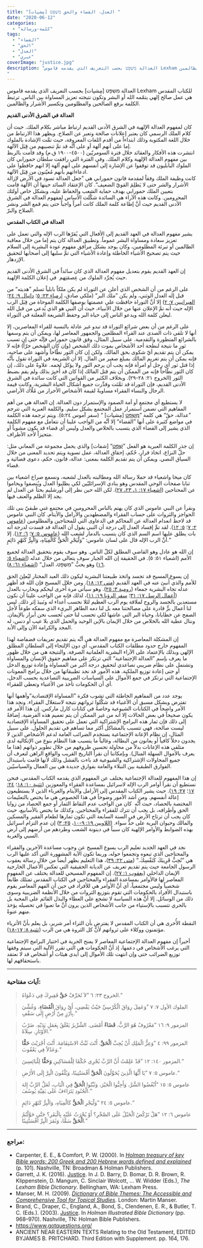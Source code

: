 ```yaml
---
title: "العدل، القضاء والحق מִשְפָּט [مِشپات] ⁩"
date: "2020-06-12"
categories:
  - "كلمة-ورسالة"
tags:
  - "القضاء"
  - "الحق"
  - "العدل"
  - "عبري"
coverImage: "justice.jpg"
description: "العدالة מִשְפָּט بحسب التعريف الذي يقدمه قاموس Lexham للكتاب المقدس هي عمل صالح إلهي يتمّمه الله أو البشر وتكون نتيجته تعزيز المساواة بين الناس. ترتبط الكلمة برفع الصالحين والمظلومين وتكسير الأشرار والظالمين.
"
---
```


العدالة מִשְפָּט \[مِشپات\] بحسب التعريف الذي يقدمه قاموس Lexham للكتاب المقدس هي عمل صالح إلهي يتمّمه الله أو البشر وتكون نتيجته تعزيز المساواة بين الناس. ترتبط الكلمة برفع الصالحين والمظلومين وتكسير الأشرار والظالمين.

**العدالة في الشرق الأدنى القديم**

كان لمفهوم العدالة الإلهية في الشرق الأدنى القديم ارتباط مباشر بكلام الملك. حيث أن كلام الملك الرسمي كان يعتبر إعلانات صالحة وتعبر عن الصلاح. ويظهر هذا الارتباط من خلال اللغة المكتوبة وذلك ابتداءاً من أقدم اللغات المعروفة، حيث تمَّت الإشادة بالملوك إما على أنهم آلهة أو على أنَّه قد تمَّ تنصيبهم من قِبَل الآلهة.  
انتشرت هذه الأفكار والعقائد خلال فترة السومريّين (٤٥٠٠-١٩٠٠ ق.م) وقد قامت بالربط بين مفهوم العدالة الإلهية وكلام الملك. وفي الفترة التي رافقت سلطان حمورابي كان الملوك البابليون قد توقفوا عن الإشارة إلى أنفسهم على أنهم آلهة إلا انهم حافظوا على ادعاءاتهم بأنهم مُعيّنون من قِبَل الآلهة.  
كانت وظيفة الملك وفقاً لمقدمة قانون حمورابي هي ”جعل العدالة تسود في الأرض لإزالة الأشرار والشر حتى لا يَظلِمَ القويّ الضعيف“. كان الإعتقاد السائد حينها أن الآلهة قامت بتعيين الملك حمورابي بهدف حماية الشعب والحفاظ عليه، وبشكل خاص أولئك المحرومين. وكانت هذه الآراء هي السائدة شكَّلت الأساس لمفهوم العدالة في الشرق الأدنى القديم حيث أنَّ إطاعة كلمة الملك كانت أمراً واجباً حتى يتم قمع الشر ونشر الصلاح والبرّ.

**العدالة في الكتاب المقدس**

يشير مفهوم العدالة في العهد القديم إلى الأفعال التي يُقرّها الرب الإله والتي تعمل على تعزيز سعادة ومساواة البشر عموماً. وتطبيق العدالة كان يتم إما من خلال معاقبة الظالمين أو تبرئة المظلومين، وكان يوجد بشكل مرافق مفهوم عودة البشرية إلى السلام حيث يتم تصحيح الأشياء الخاطئة وإعادة الأشياء التي تمَّ سلبها إلى أصحابها لتحقيق الإزدهار.

إن العهد القديم يقوم بتعديل مفهوم العدالة الذي كان سائداً في الشرق الأدنى القديم حيث يُجرِّد الملوك من عِصمَتِهم  في إعلان الكلمة الإلهية.

على الرغم من أن الشخص الذي أعلن عن التوراة لم يكن ملكاً بابلياً تسلم ”هديته“ من قبل إله العدل الوثني، ولم يكن ”ملك البر“ (ملكي صادق، [ارمياء ٢٣: ٥](https://biblia.com/books/ar-vandyke/jer23.5)؛ [دانيال ٩: ٢٤](https://biblia.com/books/ar-vandyke/dan9.24)؛ [العبرانيين ٧: ٢](https://biblia.com/books/ar-vandyke/heb7.3)) إلا أنَّ التوراة حافظت على عصمتها بوصفها الكلمة الموحاة من قِبَل الرب الإله حيث أنه تمَّ الإعلان عنها من خلال الأنبياء، حيث أن النبي هو الذي يُدعى من قبل الله ليعلن كلمة الله ويدعو الناس إلى حياة البر وحفظ الشريعة المعلنة في التوراة.

على الرغم من أن بعض شرائع التوراة قد تبدو غير عادلة بالنسبة للقراء المعاصرين، إلا أنها لا تلقى ذات الصدى عند القراء المطلعين والجمهور المعاصر لها، ويمكن أن يتم وسمها بالشرائع المتطورة والتقدمية. على سبيل المثال، وفق قانون حمورابي فإنَّه حتى إن تسبب ثور ما نتيجة لنطحة أحد الأشخاص بموت ذلك الشخص (وإن كان الشخص حرّاً) فإنه لا يمكن أن يتم تقديم أيّ شكوى بحق المالك. ولكن إن كان الثور نطّاحاً وأُشهد على صاحبه، فإنه يمكن أن يتم تغريم المالك بمبلغ صغير من المال. إلا أن الشريعة في التوراة تقول بأنَّه إذا قتل ثور أي رجل أو امرأة فإنه يجب أن يرجم الثور ولا يؤكل لحمه. علاوةً على ذلك، إن كان الثور نطّاحاً فإنه من الممكن أن يتم قتل المالك إذا كان قد أُخبِرَ بذلك ولم يقم بضبط الثور (الخروج ٢١: ٢٨-٢٩). وبخلاف الكثير من القوانين التي كانت سائدة في الشرق الأدنى القديم، فإن التوراة قد ثمَّنَت وقدَّرت جميع أشكال الحياة البشرية، وكانت قيمة الرجال والنساء الفقراء مساويةً لقيمة الأشخاص الأحرار من مُلّاك الأراضي.

لا يستطيع أي مجتمع أو أمة الصمود والإستمرار دون العدالة. إن العدالة هي من أهم المفاهيم التي تضمن استمرار عمل المجتمع بشكل سليم. والكلمة العبرية التي تترجم ”عدالة، حقّ“ هي كلمة ”[מִשְפָּט](https://www.blueletterbible.org/lang/lexicon/lexicon.cfm?Strongs=H4941&t=KJV) \[مِشپات\] “ (سفر آموس ٥:٢٤). ويتم ترجمة هذه الكلمة في مواضع كثيرة على أنها ”القضاء“ إلا أنَّه من الواجب علينا أن نتعامل مع مفهوم الكلمة الذي يشير إلى القضاء الذي يتسبب بالخلاص والعدل وليس أي قضاء قد يكون مشوباً أو متحيزاً لأحد الأطراف.

إن جذر الكلمة العبرية هو الفعل ”[שְׁפָּט](https://www.blueletterbible.org/lang/lexicon/lexicon.cfm?strongs=H8199&t=KJV)“ \[شفات\] والذي يحمل مجموعة من المعاني مثل: حلّ النزاع، اتخاذ قرار، حُكم، إحقاق العدالة، عمل تسوية ويتم تحديد المعنى من خلال السياق النصي. ويمكن أن يتم تقديم الكلمة بمعنى: عدالة، قانون، حكم، دعوى قضائية و قضاء.

كان ميخا واشعياء قد حملا رسالة الله ومطالبته بالعدل لشعبه، ونسمع صراخ اشعياء بين ثنايا صفحات الوحي المقدس وهو ينادي الإسرائليّين لكي يطلبوا العدل ويُنصفوا ويحاموا عن المحتاجين ([اشعياء ١٧: ١، ٢٣، ٢٧](https://biblia.com/books/ar-vandyke/is17)). لكن الله حين نظر إلى أورشليم بحثاً عن العدل لم يجد إلا الظلم والعنف فيها.

ونقرأ عن النبي عاموس الذي كان يهتم بالناس المحرومين في مجتمع غني طبقيّ بنى تلك الحواجز والثروات على حساب الفقراء والمضطهدين والأرامل والأيتام. كان النبي عاموس قد لاحظ انعدام العدالة عن المحاكم في الدعاوى التي للمحتاجين والمظلومين ([عاموس ٢: ٧](https://biblia.com/books/ar-vandyke/amo2.7)؛ [٥: ١٢](https://biblia.com/books/ar-vandyke/amo5.12)). لقد تمَّ إفساد العدل إلى درجة أن النبي يقول أن العدالة قد فسدت لدرجة أنه بات يطلق عليها اسم السم الذي كان يتسبب بالدمار لشعب الله ([عاموس ٥: ٧](https://biblia.com/books/ar-vandyke/amo5.7)؛ [٦: ١٢](https://biblia.com/books/ar-vandyke/amo6.12)). إلا أنَّ الرب الإله قال على لسان عاموس: ”وَلْيَجْرِ الْحَقُّ كَالْمِيَاهِ، وَالْبِرُّ كَنَهْرٍ دَائِمٍ.“

إن الله هو عادل وهو القاضي المطلق لكلّ الناس. وهو سوف يقوم بتحقيق العدالة لجميع الأمم (اشعياء ٥١: ٥). في الحقيقة إن الله الجبار سوف يتعالى من خلال عدله ([اشعياء ٥: ١٦](https://biblia.com/books/ar-vandyke/is5.16)) وهو يحبُّ ”מִשְפָּט، العدل“ ([اشعياء ٦١: ٨](https://biblia.com/books/ar-vandyke/is61.8)).

إن يسوع المسيح قد تجسد واتخذ طبيعتنا البشرية ليكون ذلك العبد المختار ليُعلِنَ الحق للأمم والذي أُنبئ عنه في العهد القديم ([متى ١٢: ١٨](https://biblia.com/books/ar-vandyke/mt12.18)). ومن خلال المسيح فإن الله قد أظهر عدله تجاه البشرية جمعاء ([رومية ٣: ٢٥](https://biblia.com/books/ar-vandyke/rom3.25)). وهو سيأتي مرة أُخرى ليحكم ويحارب بالعدل ([أعمال الرسل ١٧: ٣١](https://biblia.com/books/ar-vandyke/act17.31)؛ [سفر الرؤيا ١٩: ١١](https://biblia.com/books/ar-vandyke/rev19.11))، لذلك فإنه من الواجب علينا أن نكون مستعدين بالجسد والروح لملاقة يوم الرب العظيم لئلا نحسب أعداء له ونَبيدَ إثر ذلك. ليس لنا أعمال برٍّ قادرة على مصالحتنا معه بل لنا دمه الطاهر البريء الذي سفكه طوعاً لأجل الصفح عن خطايانا، وحياة البر التي عاشها لكي تحسب لنا حتى نُحسب نحن أبرار بالإيمان. وننال عطية الله بالخلاص من خلال الإيمان بالإبن الوحيد والحمل الذي بلا عيب أو دنس، له المجد والكرامة الآن وإلى الأبد.

إن المشكلة المعاصرة مع مفهوم العدالة هي أنَّه يتم تقديم تعريفات فضفاضة لهذا المفهوم خارج حدود مطلقات الكتاب المقدس، أي دون الإلتجاء إلى السلطان المطلق الإلهي وبذلك بالإعتماد على الآراء البشرية العلمانية الصرفة. والنتيجة هي من خلال ظهور ما يعرف بإسم ”العدالة الإجتماعية“ التي ترتكز على مفاهيم حقوق الإنسان والمساواة وتشتمل على نظام ضريبي تصاعدي لتحقيق درجة أكبر من المساواة وإعادة توزيع الدخل أو حتى إعادة توزيع الملكية. هذه الأمور قد نجد تطبيقاتها من خلال برامج المعونات الإجتماعية التي ترتكز في جمع الأموال على السياسات الضريبية التصاعدية بحسب الدخل، أي أن الحكومات تأخذ من الأغنياء وتعطي للفقراء.

يوجد عدد من المفاهيم الخاطئة التي تشوب فكرة ”المساواة الإقتصادية“وأهمها أنها تفترض وبشكل مسبق أن الأغنياء قد شكَّلوا ثرواتهم نتيجة لاستغلال الفقراء. ونجد هذا الأمر واضحاً في الكتابات الشيوعية وخاصةً في كتابات كارل ماركس. إن هذا الأمر قد يكون صحيحاً في بعض الحالات إلا أنه من غير الممكن أن يتم تعميم هذه الفرضية. إضافةً إلى ذلك فإن ثمار هذه البرامج الإشتراكية التي تعمل على تحقيق المساواة الإقتصادية ليست صالحة، فهي تتسبب بالمشاكل أكثر مما تساهم في تقديم الحلول. على سبيل المثال، إن نظام الإعانة الإجتماعية يستخدم الضرائب العامة لدعم الأشخاص الذين لا يجدون دخلاً كافياً أو يعانون من البطالة، وغالباً ما يتسبب هذا النظام بنوع من الإتكالية لدى متلقي هذه الإعانات بدلاً من محاولة تحسين ظروفهم من خلال تطوير ذواتهم (هذا ما يعرف بالأموال السهلة المنال). وبإمكاننا أن نقرأ التاريخ القريب والواقع الراهن لنعرف أن جميع المحاولات الإشتراكية والشيوعية قد باءت بالفشل وذلك لأنها قامت باستبدال الفوارق الطبقية بين النبلاء والعامة بفوارق جديدة هي بين العمال والسياسيّين.

إن هذا المفهوم للعدالة الإجتماعية يختلف عن المفهوم الذي يقدمه الكتاب المقدس، فنحن نستطيع أن نقرأ أوامر الرب الإله لاسرائيل بمساعدة الفقراء والمعوزين ([تثنية ١٠: ١٨](https://biblia.com/books/ar-vandyke/deu10.18)؛ [٢٤: ١٧](https://biblia.com/books/ar-vandyke/deu24.17)؛ [٢٧: ١٩](https://biblia.com/books/ar-vandyke/deu27.19)). حيث يشير الكتاب المقدس إلى الأرامل والأيتام والغرباء الذين لا يستطيعون إعالة أنفسهم. ومن أشد الأمور وضوحاً في هذا الخصوص هي ما يختص بالتعليمات المختصة بالحصاد، حيث أنَّه  كان من الواجب عدم التقاط الثمار أو جمع الحصاد من زوايا الحق وأطرافه، بل يجب أن تترك للفقراء والمحتاجين. وكذلك ما يختص بالأسابيع، حيث كان يجب أن ترتاح الأرض في السنة السابعة التي تكون ثمارها لطعام الفقير والمسكين والمالك وحيوان البرية على حدٍّ سواء. ([اللاويين ١٩: ٩-١٠](https://biblia.com/books/ar-vandyke/lev19.9-10)، [٢٥: ٣](https://biblia.com/books/ar-vandyke/lev25.3)) إن عدم التزام اسرائيل بهذه الضوابط والأوامر الإلهية كان سبباً في دينونة الشعب وطردهم من أرضهم إلى أرض السبي والغربة.

نجد في العهد الجديد تعليم الرب يسوع المسيح عن وجوب مساعدة الآخرين والفقراء والمحتاجين الذي تبعوه وتجمعوا حوله، وربما تكون الآية المشهورة التي أكد عليها الرب هي ”تُحِبُّ قَرِيبَكَ كَنَفْسِكَ.“ ([متى ٢٢: ٣٩](https://biblia.com/books/ar-vandyke/mt22.39))، هذا التعليم يظهر أيضاً من خلال رسالة يعقوب الرسول الجامعة حيث يتم تقديم تعريف عن الديانة الحقيقية التي تعكس الأعمال الخارجية الإيمان الداخلي ([يعقوب ١: ٢٧](https://biblia.com/books/ar-vandyke/jam1.27)). إن المفهوم المسيحي للعدالة يختلف عن المفهوم المعاصر لها فالأوامر بمساعدة الفقراء والمحتاجين في الكتاب المقدس تمتلك طابعاً شخصياً وليس مجتمعياً، أي أنَّ الأوامر هي للأفراد في حين أن الفهم المعاصر يقوم باستبدال الأفراد بالحكومات التي تقوم بتوزيع الثروات من خلال الأنظمة الضريبية وسوى ذلك من الوسائل. إلا أنَّ هذه السياسة لا تشجع على العطاء والبذل القائم على المحبة بل بالحري تتسبب بالإستياء من جانب الأشخاص الذين يرون أنَّ ما تعبوا في تحصيله يؤخذ منهم عنوةً.

النقطة الأُخرى هي أن الكتاب المقدس لا يفترض بأن الثراء أمر شرير، بل يعلم بأنَّ الأثرياء مؤتمنون ووكلاء على ثرواتهم لأنَّ كل الثروة هي من الرب ([تثنية ٨: ١٧-١٨](https://biblia.com/books/ar-vandyke/deu8.17-18)).

أخيراً إن مفهوم العدالة الإجتماعية المعاصر لا يمنح الحرية في اختيار البرامج الإجتماعية التي يرغب الأشخاص في دعمها، إذ أنَّ الحكومات هي التي تقرر الآلية التي سيتم وفقها توزيع الضرائب حتى وإن انتهت تلك الأموال إلى أيدي هيئات أو أشخاص قد لا نعتقد باستحقاقهم لها.

---

### آيات مفتاحية:

> الخروج ٢٣: ٦ ”لاَ تُحَرِّفْ **حَقَّ** فَقِيرِكَ فِي دَعْوَاهُ.“  

> الملوك الأول ٧: ٧ ”وَعَمِلَ رِوَاقَ الْكُرْسِيِّ حَيْثُ يَقْضِي، أَيْ رِوَاقَ **الْقَضَاءِ**، وَغُشِّيَ بِأَرْزٍ مِنْ أَرْضٍ إِلَى سَقْفٍ.“  

> المزمور ٩: ١٦ ”مَعْرُوفٌ هُوَ الرَّبُّ. **قَضَاءً** أَمْضَى. الشِّرِّيرُ يَعْلَقُ بِعَمَلِ يَدَيْهِ. ضَرْبُ الأَوْتَارِ. سِلاَهْ.“  

> المزمور ٩٩: ٤ ”وَعِزُّ الْمَلِكِ أَنْ يُحِبَّ **الْحَقَّ**. أَنْتَ ثَبَّتَّ الاسْتِقَامَةَ. أَنْتَ أَجْرَيْتَ **حَقًّا** وَعَدْلاً فِي يَعْقُوبَ.“  

> المزمور ١٤٠: ١٢ ”قَدْ عَلِمْتُ أَنَّ الرَّبَّ يُجْرِي حُكْمًا لِلْمَسَاكِينِ **وَحَقًّا** لِلْبَائِسِينَ.“  

> عاموس ٥: ٧ ”يَا أَيُّهَا الَّذِينَ يُحَوِّلُونَ **الْحَقَّ** أَفْسَنْتِينًا، وَيُلْقُونَ الْبِرَّ إِلَى الأَرْضِ.“  

> عاموس ٥: ١٥ ”اُبْغُضُوا الشَّرَّ، وَأَحِبُّوا الْخَيْرَ، وَثَبِّتُوا **الْحَقَّ** فِي الْبَابِ، لَعَلَّ الرَّبَّ إِلهَ الْجُنُودِ يَتَرَاءَفُ عَلَى بَقِيَّةِ يُوسُفَ.“  

> عاموس ٥: ٢٤ ”وَلْيَجْرِ **الْحَقُّ** كَالْمِيَاهِ، وَالْبِرُّ كَنَهْرٍ دَائِمٍ.“  

> عاموس ٦: ١٢ ”هَلْ تَرْكُضُ الْخَيْلُ عَلَى الصَّخْرِ؟ أَوْ يُحْرَثُ عَلَيْهِ بِالْبَقَرِ؟ حَتَّى حَوَّلْتُمُ **الْحَقَّ** سَمًّا، وَثَمَرَ الْبِرِّ أَفْسَنْتِينًا.“

---

### مراجع:

- Carpenter, E. E., & Comfort, P. W. (2000). In [_Holman treasury of key Bible words: 200 Greek and 200 Hebrew words defined and explained_](https://ref.ly/logosres/hlmnkybblwds?ref=Page.p+101&off=1626) (p. 101). Nashville, TN: Broadman & Holman Publishers.
- Garrett, J. K. (2016). [Justice](https://ref.ly/logosres/lbd?hw=Justice&off=3807). In J. D. Barry, D. Bomar, D. R. Brown, R. Klippenstein, D. Mangum, C. Sinclair Wolcott, … W. Widder (Eds.), _The Lexham Bible Dictionary_. Bellingham, WA: Lexham Press.
- Manser, M. H. (2009). [_Dictionary of Bible Themes: The Accessible and Comprehensive Tool for Topical Studies_](https://ref.ly/logosres/dicbblthemes?hw=justice&off=1431). London: Martin Manser.
- Brand, C., Draper, C., England, A., Bond, S., Clendenen, E. R., & Butler, T. C. (Eds.). (2003). [Justice](https://ref.ly/logosres/hlmnillbbldict?ref=Page.p+968&off=7632). In _Holman Illustrated Bible Dictionary_ (pp. 968–970). Nashville, TN: Holman Bible Publishers.
- https://www.gotquestions.org/
- ANCIENT NEAR EASTERN TEXTS Relating to the Old Testament, EDITED BYJAMES B. PRITCHARD. Third Edition with Supplement. pp. 164, 176.
